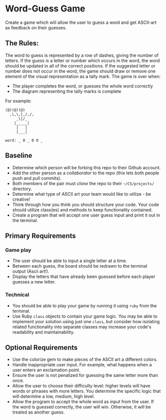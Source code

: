 # Word-Guess Game
Create a game which will allow the user to guess a word and get ASCII-art as feedback on their guesses.

## The Rules:
The word to guess is represented by a row of dashes, giving the number of letters. If the guess is a letter or number which occurs in the word, the word should be updated in all of the correct positions. If the suggested letter or number does not occur in the word, the game should draw or remove one element of the visual representation as a tally mark. The game is over when:
  - The player completes the word, or guesses the whole word correctly
  - The diagram representing the tally marks is complete

For example:
```
(@)(@)(@)  
  ,\,\,|,/,/,
     _\|/_
    |_____|
     |   |
     |___|

word: _ O _ D O _
```

## Baseline
- Determine which person will be forking this repo to their Github account.
- Add the other person as a _collaborator_ to the repo (this lets both people push and pull commits).
- Both members of the pair must _clone_ the repo to their `~/C5/projects/` directory.
- Determine what type of ASCII art your team would like to utilize - be creative!
- Think through how you think you should structure your code. Your code should utilize class(es) and methods to keep functionality contained.
- Create a program that will accept one user guess input and print it out in the terminal.

## Primary Requirements
### Game play
- The user should be able to input a single letter at a time.
- Between each guess, the board should be redrawn to the terminal output (Ascii art!).
- Display the letters that have already been guessed before each player guesses a new letter.

### Technical
- You should be able to play your game by running it using `ruby` from the terminal.
- Use Ruby `class` objects to contain your game logic. You may be able to implement your solution using just one `class`, but consider how isolating related functionality into separate classes may increase your code's readability and maintainability.

## Optional Requirements
- Use the colorize gem to make pieces of the ASCII art a different colors.
- Handle inappropriate user input. For example, what happens when a user enters an exclamation point.
- Ensure the user is not penalized for guessing the same letter more than once.
- Allow the user to choose their difficulty level: higher levels will have words or phrases with more letters. You determine the specific logic that will determine a low, medium, high level.
- Allow the program to accept the whole word as input from the user. If the word is guessed correctly, the user will win. Otherwise, it will be treated as another guess.
